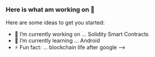 ### Here is what am working on 👋

Here are some ideas to get you started:

- 🔭 I’m currently working on ... Solidity Smart Contracts
- 🌱 I’m currently learning ... Android
- ⚡ Fun fact: ... blockchain life after google
-->
